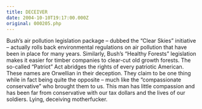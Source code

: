 ```yaml
---
title: DECEIVER
date: 2004-10-10T19:17:00.000Z
original: 000205.php
---
```


Bush’s air pollution legislation package – dubbed the “Clear Skies” initiative – actually rolls back environmental regulations on air pollution that have been in place for many years. Similarly, Bush’s “Healthy Forests” legislation makes it easier for timber companies to clear-cut old growth forests. The so-called “Patriot” Act abridges the rights of every patriotic American. These names are Orwellian in their deception. They claim to be one thing while in fact being quite the opposite – much like the “compassionate conservative” who brought them to us. This man has little compassion and has been far from conservative with our tax dollars and the lives of our soldiers. Lying, deceiving motherfucker.

<!-- <div class="commentdivider"></div><span class="commentheader">1 Comment</span>

<div class="commentdivider">
<span class="commentauthorbox">Posted by <a href="mailto&#58;Lauren&#64;Balthrop&#46;com">bama</a></span>
<span class="commentdatebox">Monday, October 11, 2004</span>
<span class="commenttimebox"> 5:48 PM</span>
</div>
<div class="commentbody">hear, hear</div> -->
